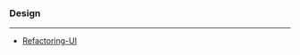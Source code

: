 ### Design 

---

- [Refactoring-UI](https://visitas.ru/howtodo/Steve_Schoger_Adam_Wathan_Refactoring_UI.pdf)